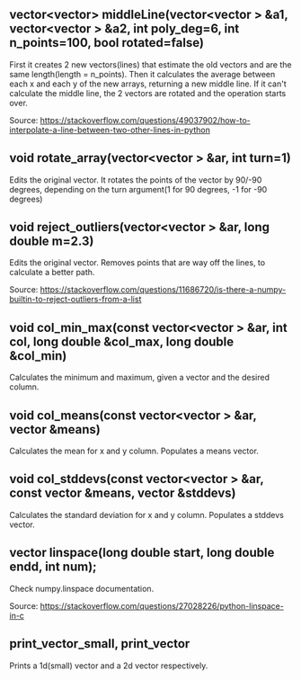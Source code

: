 ## vector<vector<long double>> middleLine(vector<vector<long double> > &a1, vector<vector<long double> > &a2, int poly_deg=6, int n_points=100, bool rotated=false)
First it creates 2 new vectors(lines) that estimate the old vectors and are the same length(length = n_points).
Then it calculates the average between each x and each y of the new arrays, returning a new middle line.
If it can't calculate the middle line, the 2 vectors are rotated and the operation starts over.

Source: https://stackoverflow.com/questions/49037902/how-to-interpolate-a-line-between-two-other-lines-in-python

## void rotate_array(vector<vector<long double> > &ar, int turn=1)
Edits the original vector.
It rotates the points of the vector by 90/-90 degrees,
depending on the turn argument(1 for 90 degrees, -1 for -90 degrees)

## void reject_outliers(vector<vector<long double> > &ar, long double m=2.3)
Edits the original vector. Removes points that are way off the lines, to calculate a better path.

Source: https://stackoverflow.com/questions/11686720/is-there-a-numpy-builtin-to-reject-outliers-from-a-list

## void col_min_max(const vector<vector<long double> > &ar, int col, long double &col_max, long double &col_min)
Calculates the minimum and maximum, given a vector and the desired column.

## void col_means(const vector<vector<long double> > &ar, vector<long double> &means)
Calculates the mean for x and y column.
Populates a means vector.

## void col_stddevs(const vector<vector<long double> > &ar, const vector<long double> &means, vector<long double> &stddevs)
Calculates the standard deviation for x and y column.
Populates a stddevs vector.

## vector<long double> linspace(long double start, long double endd, int num);
Check numpy.linspace documentation.

Source: https://stackoverflow.com/questions/27028226/python-linspace-in-c

## print_vector_small, print_vector
Prints a 1d(small) vector and a 2d vector respectively.
